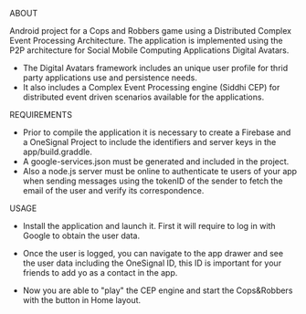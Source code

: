 ABOUT

Android project for a Cops and Robbers game using a Distributed Complex Event Processing Architecture.
The application is implemented using the P2P architecture for Social Mobile Computing Applications Digital Avatars.
  * The Digital Avatars framework includes an unique user profile for thrid party applications use and persistence needs.
  * It also includes a Complex Event Processing engine (Siddhi CEP) for distributed event driven scenarios available for the applications.


REQUIREMENTS

* Prior to compile the application it is necessary to create a Firebase and a OneSignal Project to include the identifiers and server keys in the app/build.graddle.
* A google-services.json must be generated and included in the project.
* Also a node.js server must be online to authenticate te users of your app when sending messages using the tokenID of the sender to fetch the email of the user and verify its correspondence.

USAGE

* Install the application and launch it. First it will require to log in with Google to obtain the user data.

* Once the user is logged, you can navigate to the app drawer and see the user data including the OneSignal ID, this ID is important for your friends to add yo as a contact in the app.

* Now you are able to "play" the CEP engine and start the Cops&Robbers with the button in Home layout. 
